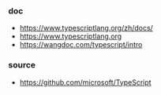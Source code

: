 
### doc
- https://www.typescriptlang.org/zh/docs/
- https://www.typescriptlang.org
- https://wangdoc.com/typescript/intro

### source
- https://github.com/microsoft/TypeScript
